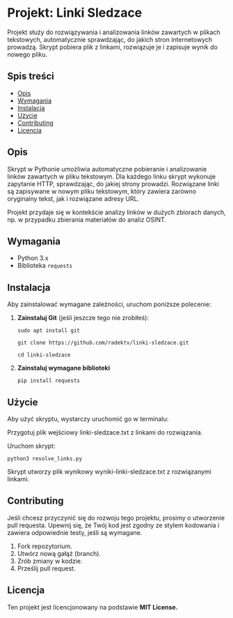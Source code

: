 # Projekt: Linki Sledzace

Projekt służy do rozwiązywania i analizowania linków zawartych w plikach tekstowych, automatycznie sprawdzając, do jakich stron internetowych prowadzą. Skrypt pobiera plik z linkami, rozwiązuje je i zapisuje wynik do nowego pliku.

## Spis treści

- [Opis](#opis)
- [Wymagania](#wymagania)
- [Instalacja](#instalacja)
- [Użycie](#użycie)
- [Contributing](#contributing)
- [Licencja](#licencja)

## Opis

Skrypt w Pythonie umożliwia automatyczne pobieranie i analizowanie linków zawartych w pliku tekstowym. Dla każdego linku skrypt wykonuje zapytanie HTTP, sprawdzając, do jakiej strony prowadzi. Rozwiązane linki są zapisywane w nowym pliku tekstowym, który zawiera zarówno oryginalny tekst, jak i rozwiązane adresy URL.

Projekt przydaje się w kontekście analizy linków w dużych zbiorach danych, np. w przypadku zbierania materiałów do analiz OSINT.

## Wymagania

- Python 3.x
- Biblioteka `requests`

## Instalacja

Aby zainstalować wymagane zależności, uruchom poniższe polecenie:

1. **Zainstaluj Git** (jeśli jeszcze tego nie zrobiłeś):

   `sudo apt install git`

   `git clone https://github.com/radektv/linki-sledzace.git`

   `cd linki-sledzace`

2. **Zainstaluj wymagane biblioteki**
   
   `pip install requests`


## Użycie

Aby użyć skryptu, wystarczy uruchomić go w terminalu:

Przygotuj plik wejściowy linki-sledzace.txt z linkami do rozwiązania.

Uruchom skrypt:

`python3 resolve_links.py`

Skrypt utworzy plik wynikowy wyniki-linki-sledzace.txt z rozwiązanymi linkami.


## Contributing

Jeśli chcesz przyczynić się do rozwoju tego projektu, prosimy o utworzenie pull requesta. Upewnij się, że Twój kod jest zgodny ze stylem kodowania i zawiera odpowiednie testy, jeśli są wymagane.

1. Fork repozytorium.
2. Utwórz nową gałąź (branch).
3. Zrób zmiany w kodzie.
4. Prześlij pull request.

## Licencja

Ten projekt jest licencjonowany na podstawie **MIT License.**
